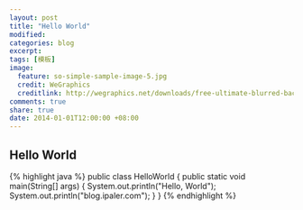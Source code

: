 ```yaml
---
layout: post
title: "Hello World"
modified:
categories: blog
excerpt:
tags: [模板]
image:
  feature: so-simple-sample-image-5.jpg
  credit: WeGraphics
  creditlink: http://wegraphics.net/downloads/free-ultimate-blurred-background-pack/
comments: true
share: true
date: 2014-01-01T12:00:00 +08:00
---
```



## Hello World

{% highlight java %}
    public class HelloWorld {
        public static void main(String[] args) {
            System.out.println("Hello, World");
            System.out.println("blog.ipaler.com");
        }
    }
{% endhighlight %}

